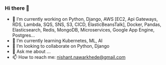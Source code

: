 ### Hi there 👋


- 🔭 I’m currently working on Python, Django, AWS [EC2, Api Gateways, RDS, Lambda, SQS, SNS, S3, CICD, ElasticBeansTalk], Docker, Pandas, Elasticsearch, Redis, MongoDB, Microservices, Google App Engine, Postgres...
- 🌱 I’m currently learning Kubernetes, ML, AI
- 👯 I’m looking to collaborate on Python, Django
- 💬 Ask me about ...
- 📫 How to reach me: nishant.nawarkhede@gmail.com


